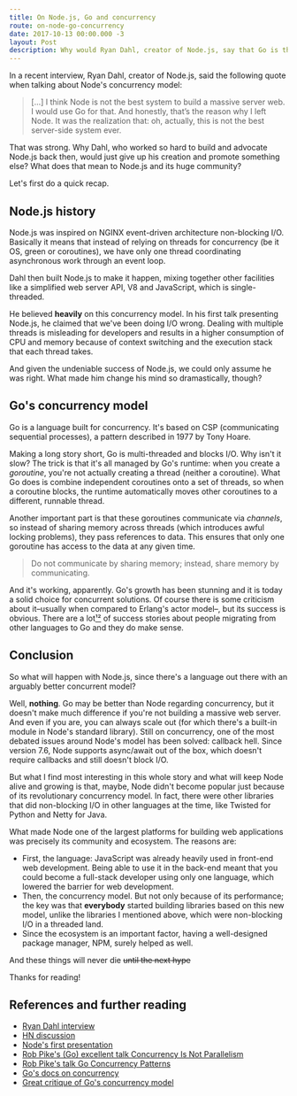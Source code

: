 ```yaml
---
title: On Node.js, Go and concurrency
route: on-node-go-concurrency
date: 2017-10-13 00:00.000 -3
layout: Post
description: Why would Ryan Dahl, creator of Node.js, say that Go is the best server-side system ever? Is this the end of Node.js?
---
```

In a recent interview, Ryan Dahl, creator of Node.js, said the following quote when talking about Node's concurrency model:

> [...] I think Node is not the best system to build a massive server web. I would use Go for that. And honestly, that’s the reason why I left Node. It was the realization that: oh, actually, this is not the best server-side system ever.

That was strong. Why Dahl, who worked so hard to build and advocate Node.js back then, would just give up his creation and promote something else? What does that mean to Node.js and its huge community? 

Let's first do a quick recap.

## Node.js history

Node.js was inspired on NGINX event-driven architecture non-blocking I/O. Basically it means that instead of relying on threads for concurrency (be it OS, green or coroutines), we have only one thread coordinating asynchronous work through an event loop.

Dahl then built Node.js to make it happen, mixing together other facilities like a simplified web server API, V8 and JavaScript, which is single-threaded. 

He believed **heavily** on this concurrency model. In his first talk presenting Node.js, he claimed that we've been doing I/O wrong. Dealing with multiple threads is misleading for developers and results in a higher consumption of CPU and memory because of context switching and the execution stack that each thread takes.

And given the undeniable success of Node.js, we could only assume he was right. What made him change his mind so dramastically, though?

## Go's concurrency model

Go is a language built for concurrency. It's based on CSP (communicating sequential processes), a pattern described in 1977 by Tony Hoare. 

Making a long story short, Go is multi-threaded and blocks I/O. Why isn't it slow? The trick is that it's all managed by Go's runtime: when you create a *goroutine*, you're not actually creating a thread (neither a coroutine). What Go does is combine independent coroutines onto a set of threads, so when a coroutine blocks, the runtime automatically moves other coroutines to a different, runnable thread. 

Another important part is that these goroutines communicate via *channels*, so instead of sharing memory across threads (which introduces awful locking problems), they pass references to data. This ensures that only one goroutine has access to the data at any given time.

> Do not communicate by sharing memory; instead, share memory by communicating.

And it's working, apparently. Go's growth has been stunning and it is today a solid choice for concurrent solutions. Of course there is some criticism about it–usually when compared to Erlang's actor model–, but its success is obvious. There are a lot[¹](https://www.iron.io/how-we-went-from-30-servers-to-2-go/)[²](https://medium.com/digg-data/the-way-of-the-gopher-6693db15ae1f) of success stories about people migrating from other languages to Go and they do make sense.

## Conclusion

So what will happen with Node.js, since there's a language out there with an arguably better concurrent model?

Well, **nothing**. Go may be better than Node regarding concurrency, but it doesn't make much difference if you're not building a massive web server. And even if you are, you can always scale out (for which there's a built-in module in Node's standard library). Still on concurrency, one of the most debated issues around Node's model has been solved: callback hell. Since version 7.6, Node supports async/await out of the box, which doesn't require callbacks and still doesn't block I/O.

But what I find most interesting in this whole story and what will keep Node alive and growing is that, maybe, Node didn't become popular just because of its revolutionary concurrency model. In fact, there were other libraries that did non-blocking I/O in other languages at the time, like Twisted for Python and Netty for Java.

What made Node one of the largest platforms for building web applications was precisely its community and ecosystem. The reasons are:

- First, the language: JavaScript was already heavily used in front-end web development. Being able to use it in the back-end meant that you could become a full-stack developer using only one language, which lowered the barrier for web development.
- Then, the concurrency model. But not only because of its performance; the key was that **everybody** started building libraries based on this new model, unlike the libraries I mentioned above, which were non-blocking I/O in a threaded land.
- Since the ecosystem is an important factor, having a well-designed package manager, NPM, surely helped as well.

And these things will never die ~~until the next hype~~ <span emoji='grinning-face'></span>

Thanks for reading!

## References and further reading

- [Ryan Dahl interview](https://www.mappingthejourney.com/single-post/2017/08/31/episode-8-interview-with-ryan-dahl-creator-of-nodejs/)
- [HN discussion](https://news.ycombinator.com/item?id=15140669)
- [Node's first presentation](https://www.youtube.com/watch?v=ztspvPYybIY)
- [Rob Pike's (Go) excellent talk Concurrency Is Not Parallelism](https://www.youtube.com/watch?v=cN_DpYBzKso)
- [Rob Pike's talk Go Concurrency Patterns](https://www.youtube.com/watch?v=f6kdp27TYZs)
- [Go's docs on concurrency](https://golang.org/doc/effective_go.html#concurrency)
- [Great critique of Go's concurrency model](https://gist.github.com/kachayev/21e7fe149bc5ae0bd878)